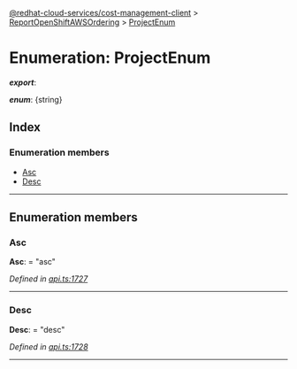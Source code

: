 [@redhat-cloud-services/cost-management-client](../README.md) > [ReportOpenShiftAWSOrdering](../modules/reportopenshiftawsordering.md) > [ProjectEnum](../enums/reportopenshiftawsordering.projectenum.md)

# Enumeration: ProjectEnum

*__export__*: 

*__enum__*: {string}

## Index

### Enumeration members

* [Asc](reportopenshiftawsordering.projectenum.md#asc)
* [Desc](reportopenshiftawsordering.projectenum.md#desc)

---

## Enumeration members

<a id="asc"></a>

###  Asc

**Asc**:  = "asc"

*Defined in [api.ts:1727](https://github.com/RedHatInsights/javascript-clients/blob/master/packages/cost-management/api.ts#L1727)*

___
<a id="desc"></a>

###  Desc

**Desc**:  = "desc"

*Defined in [api.ts:1728](https://github.com/RedHatInsights/javascript-clients/blob/master/packages/cost-management/api.ts#L1728)*

___

